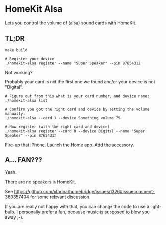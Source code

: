 # HomeKit Alsa

Lets you control the volume of (alsa) sound cards with HomeKit.

## TL;DR

```
make build
```

```
# Register your device:
./homekit-alsa register --name "Super Speaker" --pin 87654312
```

Not working?

Probably your card is not the first one we found and/or your device is not "Digital".

```
# Figure out from this what is your card number, and device name:
./homekit-alsa list

# Confirm you got the right card and device by setting the volume manually:
./homekit-alsa --card 3 --device Something volume 75

# Now register (with the right card and device)
./homekit-alsa register --card 0 --device Digital --name "Super Speaker" --pin 87654312
```

Fire-up that iPhone. Launch the Home app. Add the accessory.

## A... FAN???

Yeah.

There are no speakers in HomeKit.

See https://github.com/nfarina/homebridge/issues/1326#issuecomment-360357404 for some relevant discussion.

If you are really not happy with that, you can change the code to use a light-bulb.
I personally prefer a fan, because music is supposed to blow you away ;-).

